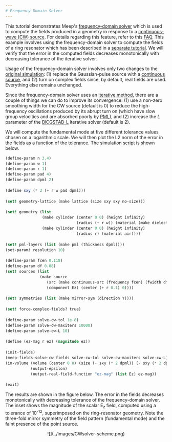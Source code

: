 ```yaml
---
# Frequency Domain Solver
---
```


This tutorial demonstrates Meep's [frequency-domain solver](../Scheme_User_Interface/#frequency-domain-solver) which is used to compute the fields produced in a geometry in response to a [continuous-wave (CW) source](https://en.wikipedia.org/wiki/Continuous_wave). For details regarding this feature, refer to this [FAQ](../FAQ/#what-is-meeps-frequency-domain-solver-and-how-does-it-work). This example involves using the frequency-domain solver to compute the fields of a ring resonator which has been described in a [separate tutorial](Basics/#modes-of-a-ring-resonator). We will verify that the error in the computed fields decreases monotonically with decreasing tolerance of the iterative solver.

Usage of the frequency-domain solver involves only two changes to the [original simulation](https://github.com/stevengj/meep/blob/master/scheme/examples/ring.ctl): (1) replace the Gaussian-pulse source with a [continuous source](../Scheme_User_Interface/#source), and (2) turn on complex fields since, by default, real fields are used. Everything else remains unchanged.

Since the frequency-domain solver uses an [iterative method](https://en.wikipedia.org/wiki/Iterative_method), there are a couple of things we can do to improve its convergence: (1) use a non-zero smoothing width for the CW source (default is 0) to reduce the high-frequency oscillations produced by its abrupt turn on (which have slow group velocities and are absorbed poorly by [PML](../Perfectly_Matched_Layer/)), and (2) increase the $L$ parameter of the [BiCGSTAB-L](https://en.wikipedia.org/wiki/Biconjugate_gradient_stabilized_method) iterative solver (default is 2).

We will compute the fundamental mode at five different tolerance values chosen on a logarithmic scale. We will then plot the L2 norm of the error in the fields as a function of the tolerance. The simulation script is shown below.

```scm
(define-param n 3.4)
(define-param w 1)
(define-param r 1)
(define-param pad 4)
(define-param dpml 2)

(define sxy (* 2 (+ r w pad dpml)))

(set! geometry-lattice (make lattice (size sxy sxy no-size)))

(set! geometry (list
                (make cylinder (center 0 0) (height infinity)
                               (radius (+ r w)) (material (make dielectric (index n))))
                (make cylinder (center 0 0) (height infinity)
                               (radius r) (material air))))

(set! pml-layers (list (make pml (thickness dpml))))
(set-param! resolution 10)

(define-param fcen 0.118)
(define-param df 0.08)
(set! sources (list
               (make source
                  (src (make continuous-src (frequency fcen) (fwidth df)))
                  (component Ez) (center (+ r 0.1) 0))))

(set! symmetries (list (make mirror-sym (direction Y))))

(set! force-complex-fields? true)

(define-param solve-cw-tol 1e-8)
(define-param solve-cw-maxiters 10000)
(define-param solve-cw-L 10)

(define (ez-mag r ez) (magnitude ez))

(init-fields)
(meep-fields-solve-cw fields solve-cw-tol solve-cw-maxiters solve-cw-L)
(in-volume (volume (center 0 0) (size (- sxy (* 2 dpml)) (- sxy (* 2 dpml))))
           (output-epsilon)
           (output-real-field-function "ez-mag" (list Ez) ez-mag))

(exit)
```

The results are shown in the figure below. The error in the fields decreases monotonically with decreasing tolerance of the frequency-domain solver. The inset shows the magnitude of the scalar E$_z$ field, computed using a tolerance of 10<sup>-12</sup>, superimposed on the ring-resonator geometry. Note the three-fold mirror symmetry of the field pattern (fundamental mode) and the faint presence of the point source.

<center>
![](../images/CWsolver-scheme.png)
</center>
